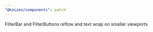 ```yaml
---
"@kaizen/components": patch
---
```


FilterBar and FilterButtons reflow and text wrap on smaller viewports
